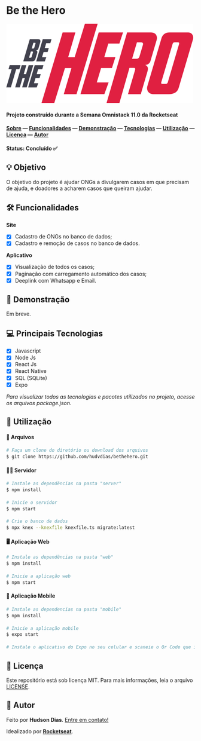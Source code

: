 # Be the Hero

<img src="https://github.com/hudvdias/bethehero/blob/master/web/src/assets/logo.svg" alt="Be The Hero" />

#### Projeto construído durante a Semana Omnistack 11.0 da Rocketseat

#### [Sobre](#-objetivo) — [Funcionalidades](#-funcionalidades) — [Demonstração](#-demonstração) — [Tecnologias](#-principais-tecnologias) — [Utilização](#-utilização) — [Licença](#-licença) — [Autor](#-autor)

#### Status: Concluído ✅

## 💡 Objetivo

O objetivo do projeto é ajudar ONGs a divulgarem casos em que precisam de ajuda, e doadores a acharem casos que queiram ajudar.

## 🛠 Funcionalidades

**Site**

- [x] Cadastro de ONGs no banco de dados;
- [x] Cadastro e remoção de casos no banco de dados.

**Aplicativo**

- [x] Visualização de todos os casos;
- [x] Paginação com carregamento automático dos casos;
- [x] Deeplink com Whatsapp e Email.

## 🎨 Demonstração

Em breve.

## 💻 Principais Tecnologias

- [x] Javascript
- [x] Node Js
- [x] React Js
- [x] React Native
- [x] SQL (SQLite)
- [x] Expo

*Para visualizar todos as tecnologias e pacotes utilizados no projeto, acesse os arquivos package.json.*

## 🚀 Utilização

#### 💾 Arquivos

```bash
# Faça um clone do diretório ou download dos arquivos
$ git clone https://github.com/hudvdias/bethehero.git
```

#### 👨‍💻 Servidor

```bash
# Instale as dependências na pasta "server"
$ npm install

# Inicie o servidor
$ npm start

# Crie o banco de dados
$ npx knex --knexfile knexfile.ts migrate:latest
```

#### 🖥 Aplicação Web

```bash
# Instale as dependências na pasta "web"
$ npm install

# Inicie a aplicação web
$ npm start
```

#### 📱 Aplicação Mobile

```bash
# Instale as dependencias na pasta "mobile"
$ npm install

# Inicie a aplicação mobile
$ expo start

# Instale o aplicativo do Expo no seu celular e scaneie o Qr Code que irá aparecer na página do Expo
```

## 📃 Licença

Este repositório está sob licença MIT. Para mais informações, leia o arquivo [LICENSE](https://github.com/hudvdias/bethehero/blob/master/LICENSE).

## 🧑 Autor

Feito por **Hudson Dias**. [Entre em contato!](https://www.linkedin.com/in/hudvdias/)

Idealizado por [**Rocketseat**](https://rocketseat.com.br/).
